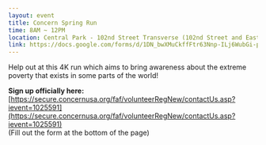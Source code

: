 ```yaml
---
layout: event
title: Concern Spring Run
time: 8AM ~ 12PM
location: Central Park - 102nd Street Transverse (102nd Street and East Drive by the ball fields)
link: https://docs.google.com/forms/d/1DN_bwXMuCkffFtr63Nnp-ILj6WubGi-pZWiSlkbclMQ
---
```

Help out at this 4K run which aims to bring awareness about the extreme poverty that exists in some parts of the world!

**Sign up officially here:** [https://secure.concernusa.org/faf/volunteerRegNew/contactUs.asp?ievent=1025591](https://secure.concernusa.org/faf/volunteerRegNew/contactUs.asp?ievent=1025591)
<br>(Fill out the form at the bottom of the page)
